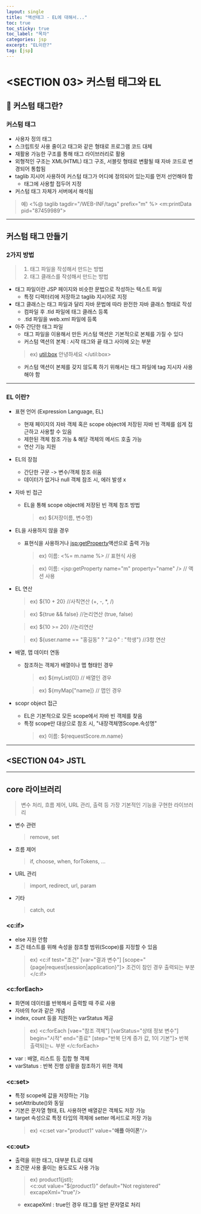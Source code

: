 ```yaml
---
layout: single
title: "액션태그 - EL에 대해서..."
toc: true
toc_sticky: true
toc_label: "목차"
categories: jsp
excerpt: "EL이란?"
tag: [jsp]
---
```


# <SECTION 03> 커스텀 태그와 EL

## 📘 커스텀 태그란?

### 커스텀 태그
- 사용자 정의 태그
- 스크립트릿 사용 줄이고 태그와 같은 형태로 프로그램 코드 대체
- 재활용 가능한 구조를 통해 태그 라이브러리로 활용
- 외형적인 구조는 XML(HTML) 태그 구조, 서블릿 형태로 변활될 때 자바 코드로 변경되어 통합됨
- taglib 지시어 사용하여 커스텀 태그가 어디에 정의되어 있는지를 먼저 선언해야 함
  - 태그에 사용할 접두어 지정
- 커스텀 태그 자체가 서버에서 해석됨
> 예) <%@ taglib tagdir="/WEB-INF/tags" prefix="m"   %> 
> <m:printData pid="87459989">  

---

## 커스텀 태그 만들기
### 2가지 방법
> 1. 태그 파일을 작성해서 만드는 방법
> 2. 태그 클래스를 작성해서 만드는 방법

- 태그 파일이란 JSP 페이지와 비슷한 문법으로 작성하는 텍스트 파일
  - 특정 디렉터리에 저장하고 taglib 지시어로 지정
- 태그 클래스는 태그 파일과 달리 자바 문법에 따라 완전한 자바 클래스 형태로 작성
  - 컴파일 후 .tld 파일에 태그 클래스 등록
  - .tld 파일을 web.xml 파일에 등록
- 아주 간단한 태그 파일
    - 태그 파일을 이용해서 만든 커스텀 액션은 기본적으로 본체를 가질 수 있다
    - 커스텀 액션의 본체 : 시작 태그와 끝 태그 사이에 오는 부분  
    > ex) <util:box> 안녕하세요 </util:box>
    - 커스텀 액션이 본체를 갖지 않도록 하기 위해서는 태그 파일에 tag 지시자 사용해야 함

---

### EL 이란?
- 표현 언어 (Expression Language, EL)
  - 현재 페이지의 자바 객체 혹은 scope object에 저장된 자바 빈 객체를 쉽게 접근하고 사용할 수 있음
  - 제한된 객체 참조 가능 & 해당 객체의 메서드 호출 가능
  - 연산 기능 지원

- EL의 장점
  - 간단한 구문 -> 변수/객체 참조 쉬움
  - 데이터가 없거나 null 객체 참조 시, 에러 발생 x
- 자바 빈 접근
  - EL을 통해 scope object에 저장된 빈 객체 참조 방법
    > ex) ${저장이름, 변수명}
- EL을 사용하지 않을 경우
  - 표현식을 사용하거나 <jsp:getProperty>액션으로 출력 가능
    > ex) 이름: <%= m.name %> // 표현식 사용  

    > ex) 이름: <jsp:getProperty name="m" property="name" /> // 액션 사용  
- EL 연산
  > ex) ${10 + 20} //사칙연산 (+, -, *, /)  

  > ex) ${true && false} //논리연산 (true, false)  

  > ex) ${10 >= 20} //논리연산  

  > ex) ${user.name == "홍길동" ? "교수" : "학생"} //3항 연산

- 배열, 맵 데이터 연동
  - 참조하는 객체가 배열이나 맵 형태인 경우
    > ex) ${myList[0]} // 배열인 경우  

    > ex) ${myMap["name]} // 맵인 경우
- scopr object 접근
  - EL은 기본적으로 모든 scope에서 자바 빈 객체를 찾음
  - 특정 scope만 대상으로 참조 시, "내장객체명Scope.속성명"
    > ex) 이름: ${requestScore.m.name}

---

## <SECTION 04> JSTL

---

## core 라이브러리
> 변수 처리, 흐름 제어, URL 관리, 출력 등 가장 기본적인 기능을 구현한 라이브러리  
- 변수 관련  
    > remove, set  
- 흐름 제어  
    > if, choose, when, forTokens, ...  
- URL 관리  
    > import, redirect, url, param  
- 기타  
    > catch, out  

### <c:if>
  - else 지원 안함
  - 조건 테스트를 위해 속성을 참조할 범위(Scope)를 지정할 수 있음
      > ex) <c:if test="조건" [var="결과 변수"] [scope="{page|request|session|application}"]> 조건이 참인 경우 출력되는 부분 </c:if> 

### <c:forEach>
  - 화면에 데이터를 반복해서 출력할 때 주로 사용
  - 자바의 for과 같은 개념
  - index, count 등을 지원하는 varStatus 제공
    > ex) <c:forEach [vae="참조 객체"] [varStatus="상태 정보 변수"] begin="시작" end="종료" [step="반복 단계 증가 값, 1이 기본"]> 반복 출력되는ㄴ 부분 </c:forEach>  
  - var : 배열, 리스트 등 집합 형 객체
  - varStatus : 반복 진행 상황을 참조하기 위한 객체

### <c:set>
  - 특정 scope에 값을 저장하는 기능
  - setAttribute()와 동일
  - 기본은 문자열 형태, EL 사용하면 배열같은 객체도 저장 가능
  - target 속성으로 특정 타입의 객체에 setter 메서드로 저장 가능
    > ex) <c:set var="product1" value="<b>애플 아이폰</b>"/>   
### <c:out>
  - 출력을 위한 태그, 대부분 EL로 대체
  - 조건문 사용 줄이는 용도로도 사용 가능
    > ex) product1(jstl);  
     <c:out value="${product1}" default="Not registered" excapeXml="true"/>
     - excapeXml : true인 경우 태그를 일반 문자열로 처리